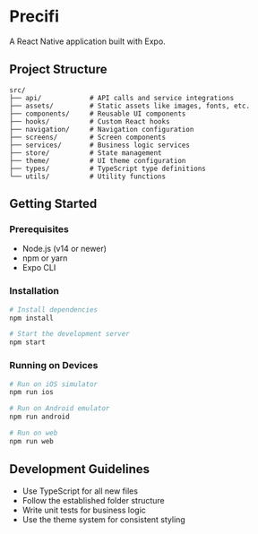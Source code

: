 # Precifi

A React Native application built with Expo.

## Project Structure

```
src/
├── api/            # API calls and service integrations
├── assets/         # Static assets like images, fonts, etc.
├── components/     # Reusable UI components
├── hooks/          # Custom React hooks
├── navigation/     # Navigation configuration
├── screens/        # Screen components
├── services/       # Business logic services
├── store/          # State management
├── theme/          # UI theme configuration
├── types/          # TypeScript type definitions
└── utils/          # Utility functions
```

## Getting Started

### Prerequisites

- Node.js (v14 or newer)
- npm or yarn
- Expo CLI

### Installation

```bash
# Install dependencies
npm install

# Start the development server
npm start
```

### Running on Devices

```bash
# Run on iOS simulator
npm run ios

# Run on Android emulator
npm run android

# Run on web
npm run web
```

## Development Guidelines

- Use TypeScript for all new files
- Follow the established folder structure
- Write unit tests for business logic
- Use the theme system for consistent styling
